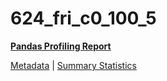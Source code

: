 # 624_fri_c0_100_5

[**Pandas Profiling Report**](../docs_sources/profile/624_fri_c0_100_5.html)

[Metadata](metadata.yaml) | [Summary Statistics](summary_stats.csv)

